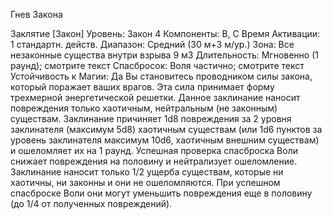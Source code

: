 
Гнев Закона

Заклятие [Закон]
Уровень: Закон 4
Компоненты: В, С
Время Активации: 1 стандартн. действ.
Диапазон: Средний (30 м+3 м/ур.)
Зона: Все незаконные существа внутри
взрыва 9 м3
Длительность: Мгновенно (1 раунд);
смотрите текст
Спасбросок: Воля частично; смотрите
текст
Устойчивость к Магии: Да
Вы становитесь проводником силы закона, который поражает ваших врагов.
Эта сила принимает форму трехмерной
энергетической решетки. Данное заклинание наносит повреждения только хаотичным, нейтральным (не законным)
существам.
Заклинание причиняет 1d8 повреждения за 2 уровня заклинателя (максимум 5d8) хаотичным существам (или
1d6 пунктов за уровень заклинателя
максимум 10d6, хаотичным внешним
существам) и ошеломляет их на 1 раунд. Успешная проверка спасброска
Воли снижает повреждения на половину и нейтрализует ошеломление.
Заклинание наносит только 1/2 ущерба существам, которые ни хаотичны, ни
законны и они не ошеломляются. При
успешном спасброске Воли они могут
уменьшить повреждения еще в половину (до 1/4 от полученных повреждений).